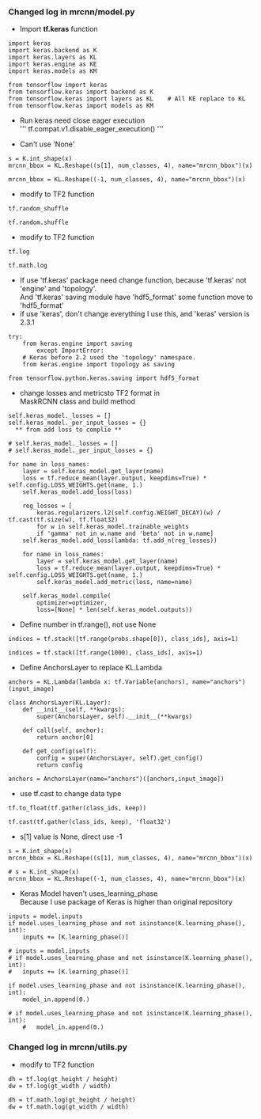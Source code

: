 
### Changed log in mrcnn/model.py


* Import **tf.keras** function  
```
import keras
import keras.backend as K
import keras.layers as KL
import keras.engine as KE
import keras.models as KM
```
```
from tensorflow import keras
from tensorflow.keras import backend as K
from tensorflow.keras import layers as KL    # All KE replace to KL
from tensorflow.keras import models as KM
```

* Run keras need close eager execution  
'''
tf.compat.v1.disable_eager_execution()
'''


* Can't use 'None'
```
s = K.int_shape(x)
mrcnn_bbox = KL.Reshape((s[1], num_classes, 4), name="mrcnn_bbox")(x)
```
```
mrcnn_bbox = KL.Reshape((-1, num_classes, 4), name="mrcnn_bbox")(x)
```


* modify to TF2 function
```
tf.random_shuffle
```
```
tf.random.shuffle
```


* modify to TF2 function
```
tf.log 
```
```
tf.math.log
```


* If use 'tf.keras' package need change function, because 'tf.keras' not 'engine' and 'topology'.  
And 'tf.keras' saving module have 'hdf5_format' some function move to 'hdf5_format'  
* if use 'keras', don't change everything I use this, and 'keras' version is 2.3.1
```
try:
    from keras.engine import saving
        except ImportError:
    # Keras before 2.2 used the 'topology' namespace.
    from keras.engine import topology as saving
```
```
from tensorflow.python.keras.saving import hdf5_format
```


* change losses and metricsto TF2 format in  
MaskRCNN class and build method  
```
self.keras_model._losses = []
self.keras_model._per_input_losses = {}
  ** from add loss to complie **
```
```
# self.keras_model._losses = []
# self.keras_model._per_input_losses = {}

for name in loss_names:
    layer = self.keras_model.get_layer(name)
    loss = tf.reduce_mean(layer.output, keepdims=True) * self.config.LOSS_WEIGHTS.get(name, 1.)
    self.keras_model.add_loss(loss)

    reg_losses = [
        keras.regularizers.l2(self.config.WEIGHT_DECAY)(w) / tf.cast(tf.size(w), tf.float32)
        for w in self.keras_model.trainable_weights
        if 'gamma' not in w.name and 'beta' not in w.name]
    self.keras_model.add_loss(lambda: tf.add_n(reg_losses))

    for name in loss_names:
        layer = self.keras_model.get_layer(name)
        loss = tf.reduce_mean(layer.output, keepdims=True) * self.config.LOSS_WEIGHTS.get(name, 1.)
        self.keras_model.add_metric(loss, name=name)

    self.keras_model.compile(
        optimizer=optimizer,
        loss=[None] * len(self.keras_model.outputs))
```


* Define number in tf.range(), not use  None
```
indices = tf.stack([tf.range(probs.shape[0]), class_ids], axis=1)
```
```
indices = tf.stack([tf.range(1000), class_ids], axis=1)
```


* Define AnchorsLayer to replace KL.Lambda
```
anchors = KL.Lambda(lambda x: tf.Variable(anchors), name="anchors")(input_image)
```
```
class AnchorsLayer(KL.Layer):
    def __init__(self, **kwargs):
        super(AnchorsLayer, self).__init__(**kwargs)
    
    def call(self, anchor):
        return anchor[0]
    
    def get_config(self):
        config = super(AnchorsLayer, self).get_config()
        return config
        
anchors = AnchorsLayer(name="anchors")([anchors,input_image])
```


* use tf.cast to change data type
```
tf.to_float(tf.gather(class_ids, keep))
```
```
tf.cast(tf.gather(class_ids, keep), 'float32')
```


* s[1] value is None, direct use -1
```
s = K.int_shape(x)
mrcnn_bbox = KL.Reshape((s[1], num_classes, 4), name="mrcnn_bbox")(x)
```
```
# s = K.int_shape(x)
mrcnn_bbox = KL.Reshape((-1, num_classes, 4), name="mrcnn_bbox")(x)
```


* Keras Model haven't uses_learning_phase  
Because I use package of Keras is higher than original repository 
```
inputs = model.inputs
if model.uses_learning_phase and not isinstance(K.learning_phase(), int):
    inputs += [K.learning_phase()]
```
```
# inputs = model.inputs
# if model.uses_learning_phase and not isinstance(K.learning_phase(), int):
#   inputs += [K.learning_phase()]
```
```
if model.uses_learning_phase and not isinstance(K.learning_phase(), int):
    model_in.append(0.)
```
```
# if model.uses_learning_phase and not isinstance(K.learning_phase(), int):
    #   model_in.append(0.)
```



### Changed log in mrcnn/utils.py

* modify to TF2 function
```
dh = tf.log(gt_height / height)
dw = tf.log(gt_width / width)
```
```
dh = tf.math.log(gt_height / height)
dw = tf.math.log(gt_width / width)
```

